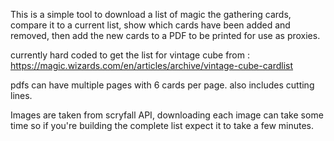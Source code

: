 This is a simple tool to download a list of magic the gathering cards,
compare it to a current list, show which cards have been added and removed, 
then add the new cards to a PDF to be printed for use as proxies.

currently hard coded to get the list for vintage cube from : https://magic.wizards.com/en/articles/archive/vintage-cube-cardlist

pdfs can have multiple pages with 6 cards per page.
also includes cutting lines.

Images are taken from scryfall API, downloading each image can take some time so if you're building the complete list expect it to take a few minutes.